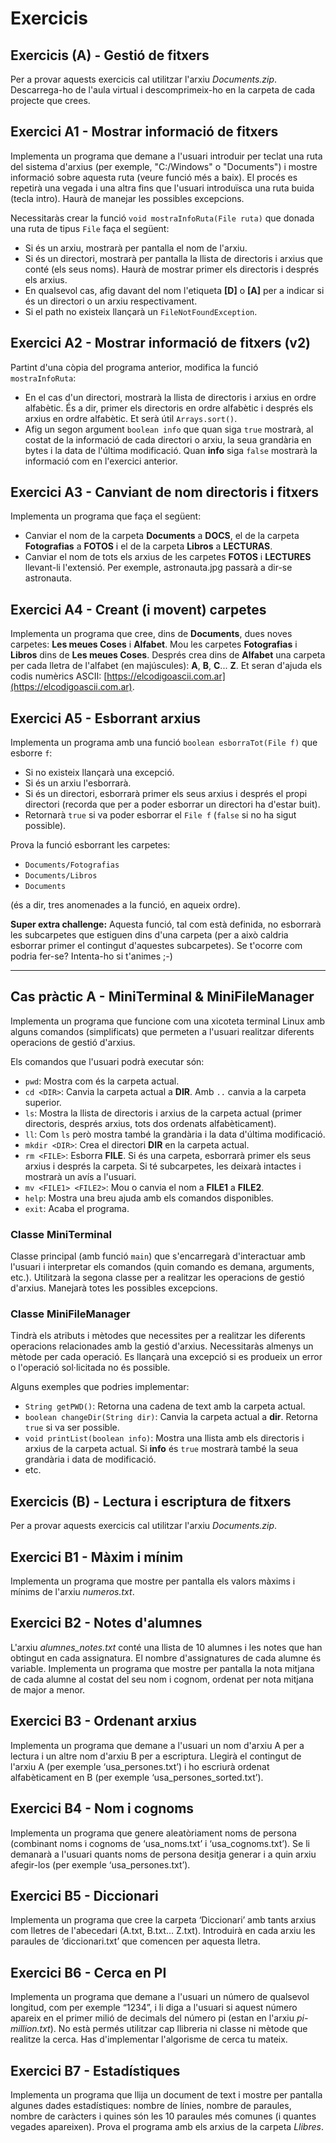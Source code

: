 # Exercicis

## Exercicis (A) - Gestió de fitxers

Per a provar aquests exercicis cal utilitzar l'arxiu *Documents.zip*. Descarrega-ho de l'aula virtual i descomprimeix-ho en la carpeta de cada projecte que crees.

## Exercici A1 - Mostrar informació de fitxers

Implementa un programa que demane a l'usuari introduir per teclat una ruta del sistema d'arxius (per exemple, "C:/Windows" o "Documents") i mostre informació sobre aquesta ruta (veure funció més a baix). El procés es repetirà una vegada i una altra fins que l'usuari introduïsca una ruta buida (tecla intro). Haurà de manejar les possibles excepcions.

Necessitaràs crear la funció `void mostraInfoRuta(File ruta)` que donada una ruta de tipus `File` faça el següent:

- Si és un arxiu, mostrarà per pantalla el nom de l'arxiu.
- Si és un directori, mostrarà per pantalla la llista de directoris i arxius que conté (els seus noms). Haurà de mostrar primer els directoris i després els arxius.
- En qualsevol cas, afig davant del nom l'etiqueta **[D]** o **[A]** per a indicar si és un directori o un arxiu respectivament.
- Si el path no existeix llançarà un `FileNotFoundException`.

## Exercici A2 - Mostrar informació de fitxers (v2)

Partint d'una còpia del programa anterior, modifica la funció `mostraInfoRuta`:

- En el cas d'un directori, mostrarà la llista de directoris i arxius en ordre alfabètic. És a dir, primer els directoris en ordre alfabètic i després els arxius en ordre alfabètic. Et serà útil `Arrays.sort()`.
- Afig un segon argument `boolean info` que quan siga `true` mostrarà, al costat de la informació de cada directori o arxiu, la seua grandària en bytes i la data de l'última modificació. Quan **info** siga `false` mostrarà la informació com en l'exercici anterior.

## Exercici A3 - Canviant de nom directoris i fitxers

Implementa un programa que faça el següent:

- Canviar el nom de la carpeta **Documents** a **DOCS**, el de la carpeta **Fotografias** a **FOTOS** i el de la carpeta **Libros** a **LECTURAS**.
- Canviar el nom de tots els arxius de les carpetes **FOTOS** i **LECTURES** llevant-li l'extensió. Per exemple, astronauta.jpg passarà a dir-se astronauta.

## Exercici A4 - Creant (i movent) carpetes

Implementa un programa que cree, dins de **Documents**, dues noves carpetes: **Les meues Coses** i **Alfabet**. Mou les carpetes **Fotografias** i **Libros** dins de **Les meues Coses**. Després crea dins de **Alfabet** una carpeta per cada lletra de l'alfabet (en majúscules): **A**, **B**, **C**... **Z**. Et seran d'ajuda els codis numèrics ASCII: [https://elcodigoascii.com.ar](https://elcodigoascii.com.ar).

## Exercici A5 - Esborrant arxius

Implementa un programa amb una funció `boolean esborraTot(File f)` que esborre `f`:  

- Si no existeix llançarà una excepció.  
- Si és un arxiu l'esborrarà.  
- Si és un directori, esborrarà primer els seus arxius i després el propi directori (recorda que per a poder esborrar un directori ha d'estar buit).  
- Retornarà `true` si va poder esborrar el `File f` (`false` si no ha sigut possible).  

Prova la funció esborrant les carpetes:

- `Documents/Fotografias`  
- `Documents/Libros`  
- `Documents`  

(és a dir, tres anomenades a la funció, en aqueix ordre).

**Super extra challenge:** Aquesta funció, tal com està definida, no esborrarà les subcarpetes que estiguen dins d'una carpeta (per a això caldria esborrar primer el contingut d'aquestes subcarpetes). Se t'ocorre com podria fer-se? Intenta-ho si t'animes ;-)

---

## Cas pràctic A - MiniTerminal & MiniFileManager

Implementa un programa que funcione com una xicoteta terminal Linux amb alguns comandos (simplificats) que permeten a l'usuari realitzar diferents operacions de gestió d'arxius.  

Els comandos que l'usuari podrà executar són:  

- `pwd`: Mostra com és la carpeta actual.
- `cd <DIR>`: Canvia la carpeta actual a **DIR**. Amb `..` canvia a la carpeta superior.
- `ls`: Mostra la llista de directoris i arxius de la carpeta actual (primer directoris, després arxius, tots dos ordenats alfabèticament).
- `ll`: Com `ls` però mostra també la grandària i la data d'última modificació.
- `mkdir <DIR>`: Crea el directori **DIR** en la carpeta actual.
- `rm <FILE>`: Esborra **FILE**. Si és una carpeta, esborrarà primer els seus arxius i després la carpeta. Si té subcarpetes, les deixarà intactes i mostrarà un avís a l'usuari.
- `mv <FILE1> <FILE2>`: Mou o canvia el nom a **FILE1** a **FILE2**.
- `help`: Mostra una breu ajuda amb els comandos disponibles.
- `exit`: Acaba el programa.

### Classe MiniTerminal

Classe principal (amb funció `main`) que s'encarregarà d'interactuar amb l'usuari i interpretar els comandos (quin comando es demana, arguments, etc.). Utilitzarà la segona classe per a realitzar les operacions de gestió d'arxius. Manejarà totes les possibles excepcions.  

### Classe MiniFileManager

Tindrà els atributs i mètodes que necessites per a realitzar les diferents operacions relacionades amb la gestió d'arxius. Necessitaràs almenys un mètode per cada operació. Es llançarà una excepció si es produeix un error o l'operació sol·licitada no és possible.  

Alguns exemples que podries implementar:  

- `String getPWD()`: Retorna una cadena de text amb la carpeta actual.  
- `boolean changeDir(String dir)`: Canvia la carpeta actual a **dir**. Retorna `true` si va ser possible.  
- `void printList(boolean info)`: Mostra una llista amb els directoris i arxius de la carpeta actual. Si **info** és `true` mostrarà també la seua grandària i data de modificació.  
- etc.  

## Exercicis (B) - Lectura i escriptura de fitxers

Per a provar aquests exercicis cal utilitzar l'arxiu *Documents.zip*.

## Exercici B1 - Màxim i mínim

Implementa un programa que mostre per pantalla els valors màxims i mínims de l'arxiu *numeros.txt*.

## Exercici B2 - Notes d'alumnes

L'arxiu *alumnes_notes.txt* conté una llista de 10 alumnes i les notes que han obtingut en cada assignatura. El nombre d'assignatures de cada alumne és variable. Implementa un programa que mostre per pantalla la nota mitjana de cada alumne al costat del seu nom i cognom, ordenat per nota mitjana de major a menor.

## Exercici B3 - Ordenant arxius

Implementa un programa que demane a l'usuari un nom d'arxiu A per a lectura i un altre nom d'arxiu B per a escriptura. Llegirà el contingut de l'arxiu A (per exemple ‘usa_persones.txt’) i ho escriurà ordenat alfabèticament en B (per exemple ‘usa_persones_sorted.txt’).

## Exercici B4 - Nom i cognoms

Implementa un programa que genere aleatòriament noms de persona (combinant noms i cognoms de ‘usa_noms.txt’ i ‘usa_cognoms.txt’). Se li demanarà a l'usuari quants noms de persona desitja generar i a quin arxiu afegir-los (per exemple ‘usa_persones.txt’).

## Exercici B5 - Diccionari

Implementa un programa que cree la carpeta ‘Diccionari’ amb tants arxius com lletres de l'abecedari (A.txt, B.txt… Z.txt). Introduirà en cada arxiu les paraules de ‘diccionari.txt’ que comencen per aquesta lletra.

## Exercici B6 - Cerca en PI

Implementa un programa que demane a l'usuari un número de qualsevol longitud, com per exemple “1234”, i li diga a l'usuari si aquest número apareix en el primer milió de decimals del número pi (estan en l'arxiu *pi-million.txt*). No està permés utilitzar cap llibreria ni classe ni mètode que realitze la cerca. Has d'implementar l'algorisme de cerca tu mateix.

## Exercici B7 - Estadístiques

Implementa un programa que llija un document de text i mostre per pantalla algunes dades estadístiques: nombre de línies, nombre de paraules, nombre de caràcters i quines són les 10 paraules més comunes (i quantes vegades apareixen). Prova el programa amb els arxius de la carpeta *Llibres*.